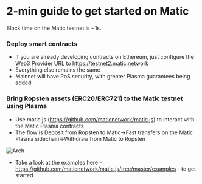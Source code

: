 # 2-min guide to get started on Matic

Block time on the Matic testnet is ~1s.

### Deploy smart contracts

* If you are already developing contracts on Ethereum, just configure the Web3 Provider URL to https://testnet2.matic.network
* Everything else remains the same
* Mainnet will have PoS security, with greater Plasma guarantees being added

### Bring Ropsten assets (ERC20/ERC721) to the Matic testnet using Plasma

* Use matic.js (https://github.com/maticnetwork/matic.js) to interact with the Matic Plasma contracts
* The flow is Deposit from Ropsten to Matic->Fast transfers on the Matic Plasma sidechain->Withdraw from Matic to Ropsten

![Arch](/images/matic-workflow.jpg)

* Take a look at the examples here - https://github.com/maticnetwork/matic.js/tree/master/examples - to get started
